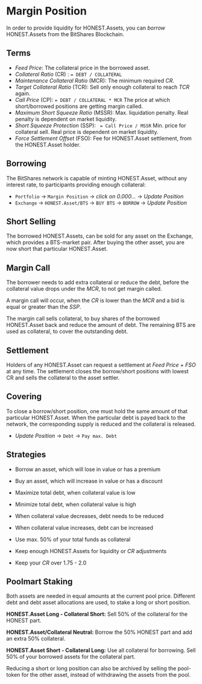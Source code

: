 # Margin Position

In order to provide liquidity for HONEST.Assets, you can *borrow* HONEST.Assets from the BitShares Blockchain.

## Terms

* *Feed Price*: The collateral price in the borrowed asset.
* *Collateral Ratio* (CR) : `= DEBT / COLLATERAL`
* *Maintenance Collateral Ratio* (MCR): The minimum required *CR*.
* *Target Collateral Ratio* (TCR): Sell only enough collateral to reach *TCR* again.
* *Call Price* (CP): `= DEBT / COLLATERAL * MCR`
The price at which short/borrowed positions are getting margin called.
* *Maximum Short Squeeze Ratio* (MSSR): Max. liquidation penalty. Real penalty is dependent on market liquidity.
* *Short Squeeze Protection* (SSP): ` = Call Price / MSSR`
Min. price for collateral sell. Real price is dependent on market liquidity.
* *Force Settlement Offset* (FSO): Fee for HONEST.Asset settlement, from the HONEST.Asset holder.

## Borrowing

The BitShares network is capable of minting HONEST.Asset, without any interest rate, to participants providing enough collateral:

- `Portfolio` → `Margin Position` → *click on 0.000...* → *Update Position*
- `Exchange` → `HONEST.Asset/BTS` → `BUY BTS` → `BORROW` → *Update Position*

## Short Selling

The borrowed HONEST.Assets, can be sold for any asset on the Exchange, which provides a BTS-market pair. After buying the other asset, you are now short that particular HONEST.Asset.

## Margin Call

The borrower needs to add extra collateral or reduce the debt, before the collateral value drops under the *MCR*, to not get margin called.

A margin call will occur, when the *CR* is lower than the *MCR* and a bid is equal or greater than the *SSP*.

The margin call sells collateral, to buy shares of the borrowed HONEST.Asset back and reduce the amount of debt. The remaining BTS are used as collateral, to cover the outstanding debt.

## Settlement

Holders of any HONEST.Asset can request a settlement at *Feed Price + FSO* at any time.
The settlement closes the borrow/short positions with lowest CR and sells the collateral to the asset settler.

## Covering

To close a borrow/short position, one must hold the same amount of that
particular HONEST.Asset. When the particular debt is payed back to the network, the corresponding supply is reduced and the collateral is released.

- *Update Position* → `Debt` → `Pay max. Debt`

## Strategies
- Borrow an asset, which will lose in value or has a premium
- Buy an asset, which will increase in value or has a discount


- Maximize total debt, when collateral value is low
- Minimize total debt, when collateral value is high


- When collateral value decreases, debt needs to be reduced
- When collateral value increases, debt can be increased


- Use max. 50% of your total funds as collateral
- Keep enough HONEST.Assets for liquidity or *CR* adjustments
- Keep your *CR* over 1.75 - 2.0

## Poolmart Staking
Both assets are needed in equal amounts at the current pool price.
Different debt and debt asset allocations are used, to stake a long or short position.

**HONEST.Asset Long - Collateral Short:**
Sell 50% of the collateral for the HONEST part.

**HONEST.Asset/Collateral Neutral:**
Borrow the 50% HONEST part and add an extra 50% collateral.

**HONEST.Asset Short - Collateral Long:**
Use all collateral for borrowing. Sell 50% of your borrowed assets for the collateral part.

Reducing a short or long position can also be archived by selling the pool-token for the other asset, instead of withdrawing the assets from the pool.  
